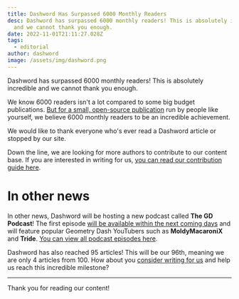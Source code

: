 ```yaml
---
title: Dashword Has Surpassed 6000 Monthly Readers
desc: Dashword has surpassed 6000 monthly readers! This is absolutely incredible
  and we cannot thank you enough.
date: 2022-11-01T21:11:27.028Z
tags:
  - editorial
author: dashword
image: /assets/img/dashword.png
---
```

Dashword has surpassed 6000 monthly readers! This is absolutely incredible and we cannot thank you enough.

We know 6000 readers isn't a lot compared to some big budget publications. [But for a small, open-source publication](/about/) run by people like yourself, we believe 6000 monthly readers to be an incredible achievement.

We would like to thank everyone who's ever read a Dashword article or stopped by our site.

Down the line, we are looking for more authors to contribute to our content base. If you are interested in writing for us, [you can read our contribution guide here](/contribute/).

# In other news

In other news, Dashword will be hosting a new podcast called **The GD Podcast**! The first episode [will be available within the next coming days](/podcast/geometry-dash-kocmoc-demon-list-and-rate-system-drama/) and will feature popular Geometry Dash YouTubers such as **MoldyMacaroniX** and **Tride**. [You can view all podcast episodes here](/podcast/).

Dashword has also reached 95 articles! This will be our 96th, meaning we are only 4 articles from 100. How about you [consider writing for us](/posts/dashword-is-looking-for-authors-share-your-writing-today/) and help us reach this incredible milestone?

---

Thank you for reading our content!